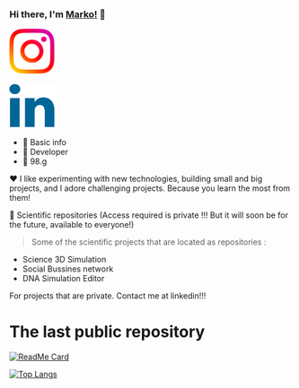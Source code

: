 ### Hi there, I'm [Marko!](https://github.com/marko9827) 👋
 
[ ![access](access/011-instagram.svg)
](https://instagram.com/nikoliccc02) 

[ ![access](access/010-linkedinv2.svg)
](https://www.linkedin.com/in/markonikolic98/) 

 - 🔢 Basic info 
 - 🥇 Developer
 - 🔢 98.g
 
 :heart: I like experimenting with new technologies, building small and big projects, and I adore challenging projects. Because you learn the most from them!
 
 🔢 Scientific repositories (Access required is private !!! But it will soon be for the future, available to everyone!) 


> Some of the scientific projects that are located as repositories : 

 - Science 3D Simulation
 - Social Bussines network
 - DNA Simulation Editor


For projects that are private. Contact me at linkedin!!!

# The last public repository

[![ReadMe Card](https://github-readme-stats.vercel.app/api/pin/?username=marko9827&repo=MotorCentrifugalniVentilator)](https://github.com/Marko9827/MotorCentrifugalniVentilator)

[![Top Langs](https://github-readme-stats.vercel.app/api/top-langs/?username=marko9827&layout=compact)](https://github.com/Marko9827/interaktivmarket_2020)
